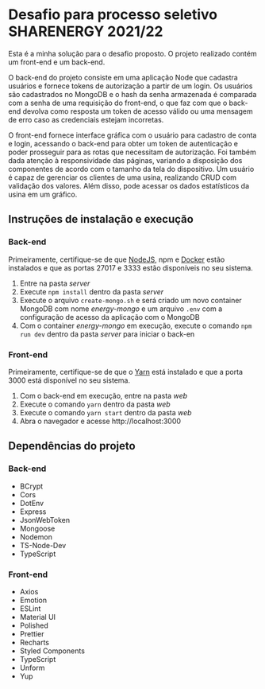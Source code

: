 # Desafio para processo seletivo SHARENERGY 2021/22

Esta é a minha solução para o desafio proposto. O projeto realizado contém um front-end e um back-end.

O back-end do projeto consiste em uma aplicação Node que cadastra usuários e fornece tokens de autorização a partir de um login. Os usuários são cadastrados no MongoDB e o hash da senha armazenada é comparada com a senha de uma requisição do front-end, o que faz com que o back-end devolva como resposta um token de acesso válido ou uma mensagem de erro caso as credenciais estejam incorretas.

O front-end fornece interface gráfica com o usuário para cadastro de conta e login, acessando o back-end para obter um token de autenticação e poder prosseguir para as rotas que necessitam de autorização. Foi também dada atenção à responsividade das páginas, variando a disposição dos componentes de acordo com o tamanho da tela do dispositivo. Um usuário é capaz de gerenciar os clientes de uma usina, realizando CRUD com validação dos valores. Além disso, pode acessar os dados estatísticos da usina em um gráfico.

## Instruções de instalação e execução

### Back-end

Primeiramente, certifique-se de que [NodeJS](https://nodejs.org/en/), npm e [Docker](https://docs.docker.com/get-docker/) estão instalados e que as portas 27017 e 3333 estão disponíveis no seu sistema.

1. Entre na pasta *server*
2. Execute `npm install` dentro da pasta *server*
3. Execute o arquivo `create-mongo.sh` e será criado um novo container MongoDB com nome *energy-mongo* e um arquivo `.env` com a configuração de acesso da aplicação com o MongoDB
4. Com o container *energy-mongo* em execução, execute o comando `npm run dev` dentro da pasta *server* para iniciar o back-en

### Front-end

Primeiramente, certifique-se de que o [Yarn](https://classic.yarnpkg.com/lang/en/docs/install/) está instalado e que a porta 3000 está disponível no seu sistema.

1. Com o back-end em execução, entre na pasta *web*
2. Execute o comando `yarn` dentro da pasta *web*
3. Execute o comando `yarn start` dentro da pasta *web*
4. Abra o navegador e acesse http://localhost:3000

## Dependências do projeto

### Back-end

- BCrypt
- Cors
- DotEnv
- Express
- JsonWebToken
- Mongoose
- Nodemon
- TS-Node-Dev
- TypeScript

### Front-end

- Axios
- Emotion
- ESLint
- Material UI
- Polished
- Prettier
- Recharts
- Styled Components
- TypeScript
- Unform
- Yup
